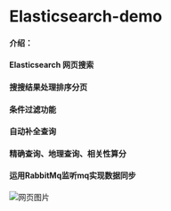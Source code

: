 # Elasticsearch-demo

#### 介绍：
#### Elasticsearch 网页搜索
#### 搜搜结果处理排序分页
#### 条件过滤功能
#### 自动补全查询
#### 精确查询、地理查询、相关性算分
#### 运用RabbitMq监听mq实现数据同步


![网页图片](https://images.gitee.com/uploads/images/2022/0404/223552_4ebfef3f_9635905.png "Elasticsearch demo.png")